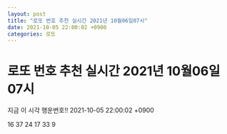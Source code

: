 ```yaml
---
layout: post
title: "로또 번호 추천 실시간 2021년 10월06일07시"
date: 2021-10-05 22:00:02 +0900
categories: 로또
---
```


# 로또 번호 추천 실시간 2021년 10월06일07시

지금 이 시각 행운번호!! 2021-10-05 22:00:02 +0900

 16  37  24  17  33  9 

